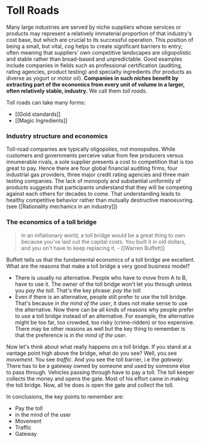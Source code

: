 # Toll Roads

Many large industries are served by niche suppliers whose services or products may represent a relatively immaterial proportion of that industry's cost base, but which are crucial to its successful operation. This position of being a small, but vital, cog helps to create significant barriers to entry; often meaning that suppliers' own competitive landscapes are oligopolistic and stable rather than broad-based and unpredictable. Good examples include companies in fields such as professional certification (auditing, rating agencies, product testing) and specialty ingredients (for products as diverse as yogurt or motor oil). **Companies in such niches benefit by extracting part of the economics from every unit of volume in a larger, often relatively stable, industry.** We call them *toll roads*.

Toll roads can take many forms:
- [[Gold standards]]
- [[Magic Ingredients]]

### Industry structure and economics

Toll-road companies are typically oligopolies, not monopolies. While customers and governments perceive value from few producers versus innumerable rivals, a sole supplier presents a cost to competition that is too great to pay.  Hence there are four global financial auditing firms, four industrial gas providers, three major credit rating agencies and three main testing companies.  The lack of monopoly and substantial uniformity of products suggests that participants understand that they will be competing against each others for decades to come. That understanding leads to healthy competitive behavior rather than mutually destructive manoeuvring. (see [[Rationality mechanics in an industry]])


### The economics of a toll bridge

> In an inflationary world, a toll bridge would be a great thing to own because you've laid out the capital costs. You built it in old dollars, and you on't have to keep replacing it. - [[Warren Buffett]]


Buffett tells us that the fundamental economics of a toll bridge are excellent. What are the reasons that make a toll bridge a very good business model?
- There is usually no alternative. People who have to move from A to B, have to use it. The owner of the toll bridge won't let you through unless you *pay the toll*. That's the key phrase: *pay the toll*. 
- Even if there is an alternative, people still prefer to use the toll bridge. That's because *in the mind of the user*, it does not make sense to use the alternative. Now there can be all kinds of reasons why people prefer to use a toll bridge instead of an alternative. For example, the alternative might be too far, too crowded, too risky (crime-ridden) or too expensive. There may be other reasons as well but the key thing to remember is that the preference is *in the mind of the user*.

Now let's think about what really happens on a toll bridge. If you stand at a vantage point high above the bridge, what do you see? Well, you see *movement*. You see *traffic*. And you see the toll barrier, i.e the *gateway*. There has to be a gateway owned by someone and used by someone else to pass through. Vehicles passing through have to pay a toll. The toll keeper collects the money and opens the gate. Most of his effort came in making the toll bridge. Now, all he does is open the gate and collect the toll.


In conclusions, the key points to remember are:
- Pay the toll
- in the mind of the user
- Movement
- Traffic
- Gateway




